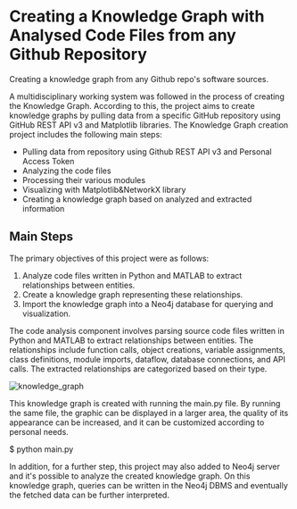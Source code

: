 # Creating a Knowledge Graph with Analysed Code Files from any Github Repository
Creating a knowledge graph from any Github repo's software sources.

A multidisciplinary working system was followed in the process of creating the Knowledge Graph. According to this, the project aims to create knowledge graphs by pulling data from a specific GitHub repository using GitHub REST API v3 and Matplotlib libraries. The Knowledge Graph creation project includes the following main steps:
-	Pulling data from repository using Github REST API v3 and Personal Access Token
-	Analyzing the code files
-	Processing their various modules
-	Visualizing with Matplotlib&NetworkX library
-	Creating a knowledge graph based on analyzed and extracted information

## Main Steps
The primary objectives of this project were as follows:
1. Analyze code files written in Python and MATLAB to extract relationships between entities.
2. Create a knowledge graph representing these relationships.
3. Import the knowledge graph into a Neo4j database for querying and visualization.

The code analysis component involves parsing source code files written in Python and MATLAB to extract relationships between entities. The relationships include function calls, object creations, variable assignments, class definitions, module imports, dataflow, database connections, and API calls. The extracted relationships are categorized based on their type.

![knowledge_graph](https://github.com/Atakan305/Knowledge-Graph/assets/76012121/699e38ff-bcef-4248-b03b-cb010347f641)

This knowledge graph is created with running the main.py file. By running the same file, the graphic can be displayed in a larger area, the quality of its appearance can be increased, and it can be customized according to personal needs.

$ python main.py


In addition, for a further step, this project may also added to Neo4j server and it's possible to analyze the created knowledge graph. On this knowledge graph, queries can be written in the Neo4j DBMS and eventually the fetched data can be further interpreted. 

